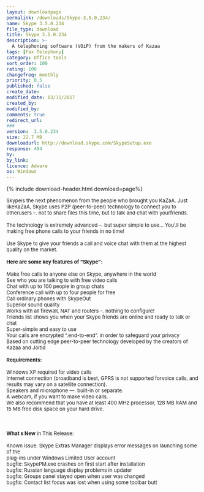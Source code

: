 ```yaml
---
layout: downloadpage
permalink: /downloads/Skype-3,5,0,234/
name: Skype 3.5.0.234
file_type: download
title: Skype 3.5.0.234
description: >-
  A telephoning software (VOiP) from the makers of Kazaa
tags: [Fax Telephony]
category: Office tools
sort_order: 100
rating: 100
changefreq: monthly
priority: 0.5
published: false
create_date:
modified_date: 03/11/2017
created_by:
modified_by:
comments: true
redirect_url:
###
version:  3.5.0.234
size: 22.7 MB
downloadurl: http://download.skype.com/SkypeSetup.exe
response: 404
by:
by_link:
licence: Adware
os: Windows
---
```


{% include download-header.html download=page%}

<p style="fix-download-text !important">
<p><font size="2">Skypeis the next phenomenon from the people who brought you KaZaA. Just likeKaZaA, Skype uses P2P (peer-to-peer) technology to connect you to otherusers –. not to share files this time, but to talk and chat with yourfriends.<br />
<br />
The technology is extremely advanced –. but super simple to use... You’.ll be making free phone calls to your friends in no time!<br />
<br />
Use Skype to give your friends a call and voice chat with them at the highest quality on the market.<br />
<br />
<span><strong>Here are some key features of "Skype":</strong></span><br />
<br />
Make free calls to anyone else on Skype, anywhere in the world <br />
See who you are talking to with free video calls <br />
Chat with up to 100 people in group chats <br />
Conference call with up to four people for free <br />
Call ordinary phones with SkypeOut<br />
Superior sound quality <br />
Works with all firewall, NAT and routers –. nothing to configure! <br />
Friends list shows you when your Skype friends are online and ready to talk or chat <br />
Super-simple and easy to use <br />
Your calls are encrypted “.end-to-end”. in order to safeguard your privacy <br />
Based on cutting edge peer-to-peer technology developed by the creators of Kazaa and Joltid<br />
<br />
<span><strong>Requirements:</strong></span><br />
<br />
Windows XP required for video calls<br />
Internet connection (broadband is best, GPRS is not supported forvoice calls, and results may vary on a satellite connection). <br />
Speakers and microphone —. built-in or separate. <br />
A webcam, if you want to make video calls. <br />
We also recommend that you have at least 400 MHz processor, 128 MB RAM and 15 MB free disk space on your hard drive. </font></p>
<div class="celltext_big"><br />
<br />
<font size="2"><strong>What s New</strong> in This Release:<br />
<br />
Known issue: Skype Extras Manager displays error messages on launching some of the<br />
plug-ins under Windows Limited User account <br />
bugfix: SkypePM.exe crashes on first start after installation <br />
bugfix: Russian language display problems in updater <br />
bugfix: Groups panel stayed open when user was changed <br />
bugfix: Contact list focus was lost when using some toolbar butt</font></div></p>
